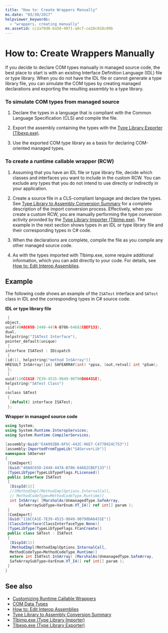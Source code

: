 ```yaml
---
title: "How to: Create Wrappers Manually"
ms.date: "03/30/2017"
helpviewer_keywords: 
  - "wrappers, creating manually"
ms.assetid: cc2a70d8-6a58-4071-a8cf-ce28c018c09b
---
```

# How to: Create Wrappers Manually
If you decide to declare COM types manually in managed source code, the best place to start is with an existing Interface Definition Language (IDL) file or type library. When you do not have the IDL file or cannot generate a type library file, you can simulate the COM types by creating managed declarations and exporting the resulting assembly to a type library.  
  
### To simulate COM types from managed source  
  
1. Declare the types in a language that is compliant with the Common Language Specification (CLS) and compile the file.  
  
2. Export the assembly containing the types with the [Type Library Exporter (Tlbexp.exe)](../tools/tlbexp-exe-type-library-exporter.md).  
  
3. Use the exported COM type library as a basis for declaring COM-oriented managed types.  
  
### To create a runtime callable wrapper (RCW)  
  
1. Assuming that you have an IDL file or type library file, decide which classes and interfaces you want to include in the custom RCW. You can exclude any types that you do not intend to use directly or indirectly in your application.  
  
2. Create a source file in a CLS-compliant language and declare the types. See [Type Library to Assembly Conversion Summary](https://docs.microsoft.com/previous-versions/dotnet/netframework-4.0/k83zzh38(v=vs.100)) for a complete description of the import conversion process. Effectively, when you create a custom RCW, you are manually performing the type conversion activity provided by the [Type Library Importer (Tlbimp.exe)](../tools/tlbimp-exe-type-library-importer.md). The example in the next section shows types in an IDL or type library file and their corresponding types in C# code.  
  
3. When the declarations are complete, compile the file as you compile any other managed source code.  
  
4. As with the types imported with Tlbimp.exe, some require additional information, which you can add directly to your code. For details, see [How to: Edit Interop Assemblies](https://docs.microsoft.com/previous-versions/dotnet/netframework-4.0/8zbc969t(v=vs.100)).  
  
## Example  
 The following code shows an example of the `ISATest` interface and `SATest` class in IDL and the corresponding types in C# source code.  
  
 **IDL or type library file**  
  
```cpp
 [  
object,  
uuid(40A8C65D-2448-447A-B786-64682CBEF133),  
dual,  
helpstring("ISATest Interface"),  
pointer_default(unique)  
 ]  
interface ISATest : IDispatch  
 {  
[id(1), helpstring("method InSArray")]   
HRESULT InSArray([in] SAFEARRAY(int) *ppsa, [out,retval] int *pSum);  
 };  
 [  
uuid(116CCA1E-7E39-4515-9849-90790DA6431E),  
helpstring("SATest Class")  
 ]  
coclass SATest  
 {  
  [default] interface ISATest;  
 };  
```  
  
 **Wrapper in managed source code**  
  
```csharp  
using System;  
using System.Runtime.InteropServices;  
using System.Runtime.CompilerServices;  
  
[assembly:Guid("E4A992B8-6F5C-442C-96E7-C4778924C753")]  
[assembly:ImportedFromTypeLib("SAServerLib")]  
namespace SAServer  
{  
 [ComImport]  
 [Guid("40A8C65D-2448-447A-B786-64682CBEF133")]  
 [TypeLibType(TypeLibTypeFlags.FLicensed)]  
 public interface ISATest  
 {  
  [DispId(1)]  
  //[MethodImpl(MethodImplOptions.InternalCall,  
  // MethodCodeType=MethodCodeType.Runtime)]  
  int InSArray( [MarshalAs(UnmanagedType.SafeArray,  
      SafeArraySubType=VarEnum.VT_I4)] ref int[] param );  
 }   
 [ComImport]  
 [Guid("116CCA1E-7E39-4515-9849-90790DA6431E")]  
 [ClassInterface(ClassInterfaceType.None)]  
 [TypeLibType(TypeLibTypeFlags.FCanCreate)]  
 public class SATest : ISATest  
 {  
  [DispId(1)]  
  [MethodImpl(MethodImplOptions.InternalCall,   
  MethodCodeType=MethodCodeType.Runtime)]  
  extern int ISATest.InSArray( [MarshalAs(UnmanagedType.SafeArray,   
  SafeArraySubType=VarEnum.VT_I4)] ref int[] param );  
 }  
}  
```  
  
## See also

- [Customizing Runtime Callable Wrappers](https://docs.microsoft.com/previous-versions/dotnet/netframework-4.0/e753eftz(v=vs.100))
- [COM Data Types](https://docs.microsoft.com/previous-versions/dotnet/netframework-4.0/sak564ww(v=vs.100))
- [How to: Edit Interop Assemblies](https://docs.microsoft.com/previous-versions/dotnet/netframework-4.0/8zbc969t(v=vs.100))
- [Type Library to Assembly Conversion Summary](https://docs.microsoft.com/previous-versions/dotnet/netframework-4.0/k83zzh38(v=vs.100))
- [Tlbimp.exe (Type Library Importer)](../tools/tlbimp-exe-type-library-importer.md)
- [Tlbexp.exe (Type Library Exporter)](../tools/tlbexp-exe-type-library-exporter.md)
